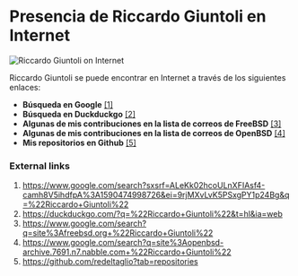# Presencia de Riccardo Giuntoli en Internet

![Riccardo Giuntoli on Internet](http://telecomlobby.com/Images/riccardo_giuntoli_internet.webp)

Riccardo Giuntoli se puede encontrar en Internet a través de los siguientes enlaces: 

- **Búsqueda en Google** [[1]](https://www.google.com/search?sxsrf=ALeKk02hcoULnXFIAsf4-camh8V5ihdfpA%3A1590474998726&ei=9rjMXvLvK5PSxgPY1p24Bg&q=%22Riccardo+Giuntoli%22)
- **Búsqueda en Duckduckgo** [[2]](https://duckduckgo.com/?q=%22Riccardo+Giuntoli%22&t=hl&ia=web)
- **Algunas de mis contribuciones en la lista de correos de FreeBSD** [[3]](https://www.google.com/search?q=site%3Afreebsd.org+%22Riccardo+Giuntoli%22)
- **Algunas de mis contribuciones en la lista de correos de OpenBSD** [[4]](https://www.google.com/search?q=site%3Aopenbsd-archive.7691.n7.nabble.com+%22Riccardo+Giuntoli%22)
- **Mis repositorios en Github** [[5]](https://github.com/redeltaglio?tab=repositories)

### External links

1. https://www.google.com/search?sxsrf=ALeKk02hcoULnXFIAsf4-camh8V5ihdfpA%3A1590474998726&ei=9rjMXvLvK5PSxgPY1p24Bg&q=%22Riccardo+Giuntoli%22
2. https://duckduckgo.com/?q=%22Riccardo+Giuntoli%22&t=hl&ia=web
3. https://www.google.com/search?q=site%3Afreebsd.org+%22Riccardo+Giuntoli%22
4. https://www.google.com/search?q=site%3Aopenbsd-archive.7691.n7.nabble.com+%22Riccardo+Giuntoli%22
5. https://github.com/redeltaglio?tab=repositories